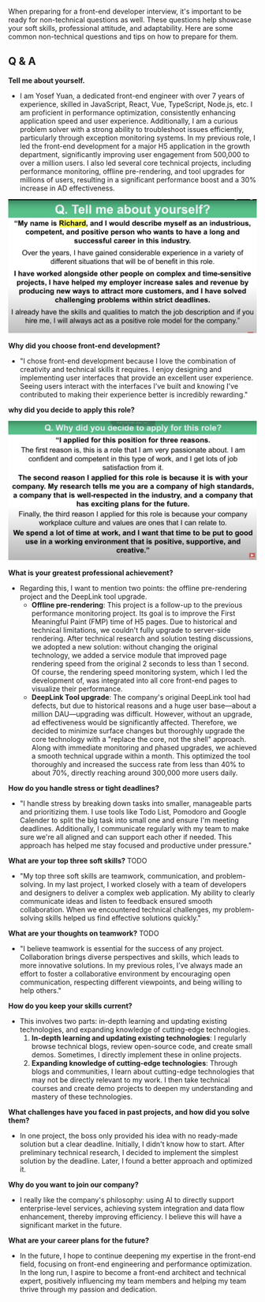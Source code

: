 When preparing for a front-end developer interview, it's important to be ready for non-technical questions as well. These questions help showcase your soft skills, professional attitude, and adaptability. Here are some common non-technical questions and tips on how to prepare for them.

## Q & A

**Tell me about yourself.**

- I am Yosef Yuan, a dedicated front-end engineer with over 7 years of experience, skilled in JavaScript, React, Vue, TypeScript, Node.js, etc. I am proficient in performance optimization, consistently enhancing application speed and user experience. Additionally, I am a curious problem solver with a strong ability to troubleshoot issues efficiently, particularly through exception monitoring systems. In my previous role, I led the front-end development for a major H5 application in the growth department, significantly improving user engagement from 500,000 to over a million users. I also led several core technical projects, including performance monitoring, offline pre-rendering, and tool upgrades for millions of users, resulting in a significant performance boost and a 30% increase in AD effectiveness.

![alt text](image.png)

**Why did you choose front-end development?**

- "I chose front-end development because I love the combination of creativity and technical skills it requires. I enjoy designing and implementing user interfaces that provide an excellent user experience. Seeing users interact with the interfaces I've built and knowing I've contributed to making their experience better is incredibly rewarding."

**why did you decide to apply this role?**

![alt text](image-1.png)

**What is your greatest professional achievement?**

- Regarding this, I want to mention two points: the offline pre-rendering project and the DeepLink tool upgrade.
  - **Offline pre-rendering**: This project is a follow-up to the previous performance monitoring project. Its goal is to improve the First Meaningful Paint (FMP) time of H5 pages. Due to historical and technical limitations, we couldn't fully upgrade to server-side rendering. After technical research and solution testing discussions, we adopted a new solution: without changing the original technology, we added a service module that improved page rendering speed from the original 2 seconds to less than 1 second. Of course, the rendering speed monitoring system, which I led the development of, was integrated into all core front-end pages to visualize their performance.
  - **DeepLink Tool upgrade**: The company's original DeepLink tool had defects, but due to historical reasons and a huge user base—about a million DAU—upgrading was difficult. However, without an upgrade, ad effectiveness would be significantly affected. Therefore, we decided to minimize surface changes but thoroughly upgrade the core technology with a "replace the core, not the shell" approach. Along with immediate monitoring and phased upgrades, we achieved a smooth technical upgrade within a month. This optimized the tool thoroughly and increased the success rate from less than 40% to about 70%, directly reaching around 300,000 more users daily.

**How do you handle stress or tight deadlines?**

- "I handle stress by breaking down tasks into smaller, manageable parts and prioritizing them. I use tools like Todo List, Pomodoro and Google Calender to split the big task into small one and ensure I'm meeting deadlines. Additionally, I communicate regularly with my team to make sure we're all aligned and can support each other if needed. This approach has helped me stay focused and productive under pressure."

**What are your top three soft skills?** TODO

- "My top three soft skills are teamwork, communication, and problem-solving. In my last project, I worked closely with a team of developers and designers to deliver a complex web application. My ability to clearly communicate ideas and listen to feedback ensured smooth collaboration. When we encountered technical challenges, my problem-solving skills helped us find effective solutions quickly."

**What are your thoughts on teamwork?** TODO

- "I believe teamwork is essential for the success of any project. Collaboration brings diverse perspectives and skills, which leads to more innovative solutions. In my previous roles, I’ve always made an effort to foster a collaborative environment by encouraging open communication, respecting different viewpoints, and being willing to help others."

**How do you keep your skills current?**

- This involves two parts: in-depth learning and updating existing technologies, and expanding knowledge of cutting-edge technologies.
  1. **In-depth learning and updating existing technologies**: I regularly browse technical blogs, review open-source code, and create small demos. Sometimes, I directly implement these in online projects.
  2. **Expanding knowledge of cutting-edge technologies**: Through blogs and communities, I learn about cutting-edge technologies that may not be directly relevant to my work. I then take technical courses and create demo projects to deepen my understanding and mastery of these technologies.

**What challenges have you faced in past projects, and how did you solve them?**

- In one project, the boss only provided his idea with no ready-made solution but a clear deadline. Initially, I didn't know how to start. After preliminary technical research, I decided to implement the simplest solution by the deadline. Later, I found a better approach and optimized it.

**Why do you want to join our company?**

- I really like the company's philosophy: using AI to directly support enterprise-level services, achieving system integration and data flow enhancement, thereby improving efficiency. I believe this will have a significant market in the future.

**What are your career plans for the future?**

- In the future, I hope to continue deepening my expertise in the front-end field, focusing on front-end engineering and performance optimization. In the long run, I aspire to become a front-end architect and technical expert, positively influencing my team members and helping my team thrive through my passion and dedication.
